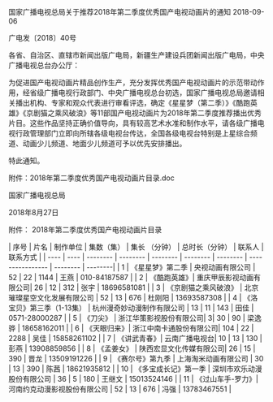 国家广播电视总局关于推荐2018年第二季度优秀国产电视动画片的通知
2018-09-06   

广电发〔2018〕40号

各省、自治区、直辖市新闻出版广电局，新疆生产建设兵团新闻出版广电局，中央广播电视总台办公厅：

为促进国产电视动画片精品创作生产，充分发挥优秀国产电视动画片的示范带动作用，经省级广播电视行政部门、中央广播电视总台初选，国家广播电视总局邀请相关播出机构、专家和观众代表进行审看评选，确定《星星梦（第二季）》《酷跑英雄》《京剧猫之乘风破浪》等11部国产电视动画片为2018年第二季度推荐播出优秀片目。这些作品坚持正确价值导向，具有较高艺术水准和制作水平，请各级广播电视行政管理部门立即向所辖各级电视台传达，全国各级电视台特别是上星综合频道、动画少儿频道、地面少儿频道可予以优先安排播出。

特此通知。


附件：2018年第二季度优秀国产电视动画片目录.doc




国家广播电视总局

2018年8月27日




附件：
2018年第二季度优秀国产电视动画片目录

| 序号 | 片名 | 制作单位 | 集数（集） | 集长 （分钟） | 总时长（分钟） | 联系人 | 联系方式 |
| ---- | ---- | -------- | -------- | -------- | -------- | -------- | ---------------- | -------- |  --------|
| 1   | 《星星梦》第二季 | 央视动画有限公司   | 52    | 22   | 1144 | 王燕   | 010-84187587  |
| 2   | 《酷跑英雄》| 重庆甲辰影视动画有限公司| 26    | 12   | 312  | 张宇   | 18696581081   |
| 3   | 《京剧猫之乘风破浪》  | 北京璀璨星空文化发展有限公司 | 52    | 13   | 676  | 杜刚阳 | 13693587308   |
| 4   | 《洛宝贝》第三季（1-13集） | 杭州漫奇妙动漫制作有限公司   | 13    | 11   | 143  | 田佳   | 0571-28000287 |
| 5   | 《刀尖》    | 浙江华策影视股份有限公司| 3| 30   | 90   | 梁逸骅 | 18658162011   |
| 6   | 《天眼归来》| 浙江中南卡通股份有限公司| 104   | 22   | 2288 | 吴佳   | 15858261102   |
| 7   | 《讲武青春》| 云南广播电视台| 10    | 13   | 130  | 彭燕   | 13908859856   |
| 8   | 《孟姜女》  | 陕西宏显文化传媒有限公司| 26    | 15   | 390  | 晋龙   | 13509191226   |
| 9   | 《赛尔号》第九季 | 上海淘米动画有限公司    | 30    | 13   | 390  | 陈茜   | 18621935812   |
| 10  | 《多宝成长记》第一季  | 深圳市欢乐动漫股份有限公司   | 36    | 5    | 180  | 王继文 | 15013524146   |
| 11  | 《过山车手-罗力》| 河南约克动漫影视股份有限公司 | 52    | 13   | 676  | 冯强   | 13783467551   |
